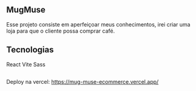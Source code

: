 ## MugMuse 
Esse projeto consiste em aperfeiçoar meus conhecimentos, irei criar uma loja para que o cliente possa comprar café.

## Tecnologias
React
Vite
Sass

##
Deploy na vercel:
https://mug-muse-ecommerce.vercel.app/

